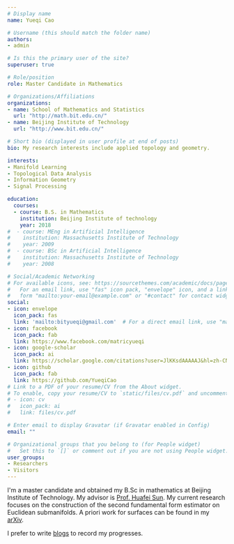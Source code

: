 ```yaml
---
# Display name
name: Yueqi Cao

# Username (this should match the folder name)
authors:
- admin

# Is this the primary user of the site?
superuser: true

# Role/position
role: Master Candidate in Mathematics

# Organizations/Affiliations
organizations:
- name: School of Mathematics and Statistics
  url: "http://math.bit.edu.cn/"
- name: Beijing Institute of Technology
  url: "http://www.bit.edu.cn/"

# Short bio (displayed in user profile at end of posts)
bio: My research interests include applied topology and geometry.

interests:
- Manifold Learning
- Topological Data Analysis
- Information Geometry
- Signal Processing

education:
  courses:
  - course: B.S. in Mathematics
    institution: Beijing Institute of technology
    year: 2018
#  - course: MEng in Artificial Intelligence
#    institution: Massachusetts Institute of Technology
#    year: 2009
#  - course: BSc in Artificial Intelligence
#    institution: Massachusetts Institute of Technology
#    year: 2008

# Social/Academic Networking
# For available icons, see: https://sourcethemes.com/academic/docs/page-builder/#icons
#   For an email link, use "fas" icon pack, "envelope" icon, and a link in the
#   form "mailto:your-email@example.com" or "#contact" for contact widget.
social:
- icon: envelope
  icon_pack: fas
  link: 'mailto:bityueqi@gmail.com'  # For a direct email link, use "mailto:test@example.org".
- icon: facebook
  icon_pack: fab
  link: https://www.facebook.com/matricyueqi
- icon: google-scholar
  icon_pack: ai
  link: https://scholar.google.com/citations?user=JlKKsdAAAAAJ&hl=zh-CN
- icon: github
  icon_pack: fab
  link: https://github.com/YueqiCao
# Link to a PDF of your resume/CV from the About widget.
# To enable, copy your resume/CV to `static/files/cv.pdf` and uncomment the lines below.
# - icon: cv
#   icon_pack: ai
#   link: files/cv.pdf

# Enter email to display Gravatar (if Gravatar enabled in Config)
email: ""

# Organizational groups that you belong to (for People widget)
#   Set this to `[]` or comment out if you are not using People widget.
user_groups:
- Researchers
- Visitors
---
```


I'm a master candidate and obtained my B.Sc in mathematics at Beijing Institute of Technology. My advisor is [Prof. Huafei Sun](http://math.bit.edu.cn/szdw/azcpl/js/shf/index.htm). My current research focuses on the construction of the second fundamental form estimator on Euclidean submanifolds. A priori work for surfaces can be found in my [arXiv](https://arxiv.org/abs/1905.10725).

I prefer to write [blogs](http://yueqicao.top) to record my progresses.
